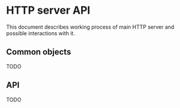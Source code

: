 # HTTP server API
This document describes working process of main HTTP server and possible interactions with it.

## Common objects
TODO

## API
TODO